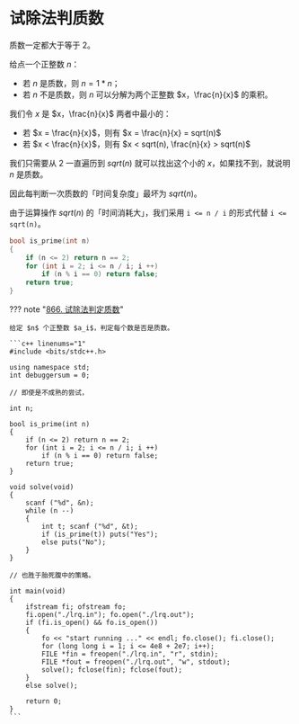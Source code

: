 # 试除法判质数

质数一定都大于等于 2。

给点一个正整数 $n$：

- 若 $n$ 是质数，则 $n = 1 * n$；
- 若 $n$ 不是质数，则 $n$ 可以分解为两个正整数 $x，\frac{n}{x}$ 的乘积。

我们令 $x$ 是 $x，\frac{n}{x}$ 两者中最小的：

- 若 $x = \frac{n}{x}$，则有 $x = \frac{n}{x} = sqrt(n)$
- 若 $x < \frac{n}{x}$，则有 $x < sqrt(n), \frac{n}{x} > sqrt(n)$

我们只需要从 $2$ 一直遍历到 $sqrt(n)$ 就可以找出这个小的 $x$，如果找不到，就说明 $n$ 是质数。

因此每判断一次质数的「时间复杂度」最坏为 $sqrt(n)$。

由于运算操作 $sqrt(n)$ 的「时间消耗大」，我们采用 `i <= n / i` 的形式代替 `i <= sqrt(n)`。

```c++
bool is_prime(int n)
{
    if (n <= 2) return n == 2;
    for (int i = 2; i <= n / i; i ++)
        if (n % i == 0) return false;
    return true;
}
```

??? note "[866. 试除法判定质数](https://www.acwing.com/problem/content/868/)"

    给定 $n$ 个正整数 $a_i$，判定每个数是否是质数。

    ```c++ linenums="1"
    #include <bits/stdc++.h>

    using namespace std;
    int debuggersum = 0;

    // 即使是不成熟的尝试，

    int n;

    bool is_prime(int n)
    {
        if (n <= 2) return n == 2;
        for (int i = 2; i <= n / i; i ++)
            if (n % i == 0) return false;
        return true;
    }

    void solve(void)
    {
        scanf ("%d", &n);
        while (n --)
        {
            int t; scanf ("%d", &t);
            if (is_prime(t)) puts("Yes");
            else puts("No");
        }
    }

    // 也胜于胎死腹中的策略。

    int main(void)
    {
        ifstream fi; ofstream fo;
        fi.open("./lrq.in"); fo.open("./lrq.out");
        if (fi.is_open() && fo.is_open())
        {
            fo << "start running ..." << endl; fo.close(); fi.close();
            for (long long i = 1; i <= 4e8 + 2e7; i++);
            FILE *fin = freopen("./lrq.in", "r", stdin);
            FILE *fout = freopen("./lrq.out", "w", stdout);
            solve(); fclose(fin); fclose(fout);
        }
        else solve();

        return 0;
    }
    ```